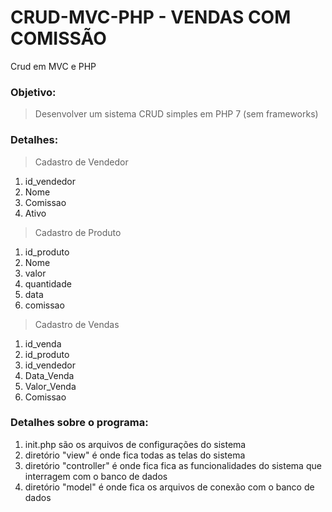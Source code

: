 # CRUD-MVC-PHP - VENDAS COM COMISSÃO
Crud em MVC e PHP
### Objetivo: 

>Desenvolver um sistema CRUD simples em PHP 7 (sem frameworks)

### Detalhes:

> Cadastro de Vendedor

1. id_vendedor
2. Nome
3. Comissao
4. Ativo

> Cadastro de Produto

1. id_produto
2. Nome
3. valor
4. quantidade
5. data
6. comissao

> Cadastro de Vendas

1. id_venda
2. id_produto
3. id_vendedor
4. Data_Venda
5. Valor_Venda
6. Comissao

### Detalhes sobre o programa:

1.  init.php são os arquivos de configurações do sistema
2.  diretório "view" é onde fica todas as telas do sistema
3.  diretório "controller" é onde fica fica as funcionalidades do sistema que interragem com o banco de dados
4.  diretório "model" é onde fica os arquivos de conexão com o banco de dados



